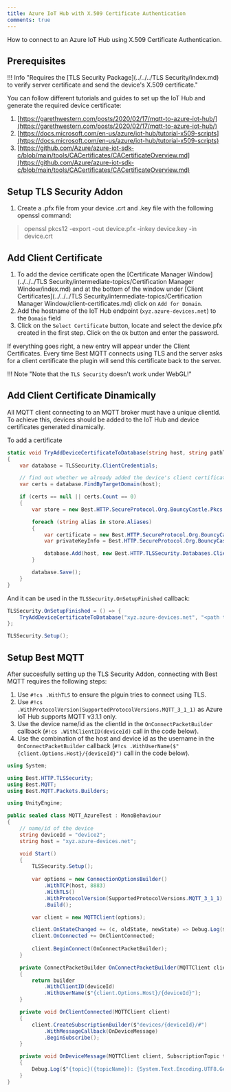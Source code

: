 ```yaml
---
title: Azure IoT Hub with X.509 Certificate Authentication
comments: true
---
```


How to connect to an Azure IoT Hub using X.509 Certificate Authentication.

## Prerequisites

!!! Info "Requires the [TLS Security Package](../../../TLS Security/index.md) to verify server certificate and send the device's X.509 certificate."

You can follow different tutorials and guides to set up the IoT Hub and generate the required device certificate:

1. [https://garethwestern.com/posts/2020/02/17/mqtt-to-azure-iot-hub/](https://garethwestern.com/posts/2020/02/17/mqtt-to-azure-iot-hub/)
2. [https://docs.microsoft.com/en-us/azure/iot-hub/tutorial-x509-scripts](https://docs.microsoft.com/en-us/azure/iot-hub/tutorial-x509-scripts)
3. [https://github.com/Azure/azure-iot-sdk-c/blob/main/tools/CACertificates/CACertificateOverview.md](https://github.com/Azure/azure-iot-sdk-c/blob/main/tools/CACertificates/CACertificateOverview.md)

## Setup TLS Security Addon

1. Create a .pfx file from your device .crt and .key file with the following openssl command:
> openssl pkcs12 -export -out device.pfx -inkey device.key -in device.crt

## Add Client Certificate 

1. To add the device certificate open the [Certificate Manager Window](../../../TLS Security/intermediate-topics/Certification Manager Window/index.md) 
and at the bottom of the window under [Client Certificates](../../../TLS Security/intermediate-topics/Certification Manager Window/client-certificates.md) click on `Add for Domain`. 
2. Add the hostname of the IoT Hub endpoint (`xyz.azure-devices.net`) to the `Domain` field 
3. Click on the `Select Certificate` button, locate and select the device.pfx created in the first step. Click on the `Ok` button and enter the password.

If everything goes right, a new entry will appear under the Client Certificates. 
Every time Best MQTT connects using TLS and the server asks for a client certificate the plugin will send this certificate back to the server.

!!! Note "Note that the `TLS Security` doesn't work under WebGL!"

## Add Client Certificate Dinamically

All MQTT client connecting to an MQTT broker must have a unique clientId. To achieve this, devices should be added to the IoT Hub and device certificates generated dinamically.

To add a certificate 
```cs
static void TryAddDeviceCertificateToDatabase(string host, string pathToCertificate, string password)
{
    var database = TLSSecurity.ClientCredentials;

    // find out whether we already added the device's client certificate
    var certs = database.FindByTargetDomain(host);

    if (certs == null || certs.Count == 0)
    {
        var store = new Best.HTTP.SecureProtocol.Org.BouncyCastle.Pkcs.Pkcs12Store(System.IO.File.OpenRead(pathToCertificate), password.ToCharArray());

        foreach (string alias in store.Aliases)
        {
            var certificate = new Best.HTTP.SecureProtocol.Org.BouncyCastle.Tls.Certificate((from cert in store.GetCertificateChain(alias) select new Best.HTTP.TLSSecurity.Databases.ClientCredentials.BestHTTPTlsCertificate(cert.Certificate.CertificateStructure)).ToArray());
            var privateKeyInfo = Best.HTTP.SecureProtocol.Org.BouncyCastle.Pkcs.PrivateKeyInfoFactory.CreatePrivateKeyInfo(store.GetKey(alias).Key);

            database.Add(host, new Best.HTTP.TLSSecurity.Databases.ClientCredentials.ClientCredential { Certificate = certificate, KeyInfo = privateKeyInfo });
        }

        database.Save();
    }
}
```

And it can be used in the `TLSSecurity.OnSetupFinished` callback:
```cs
TLSSecurity.OnSetupFinished = () => {
    TryAddDeviceCertificateToDatabase("xyz.azure-devices.net", "<path to the .pfx file>", "<password>");
};

TLSSecurity.Setup();
```

## Setup Best MQTT

After succesfully setting up the TLS Security Addon, connecting with Best MQTT requires the following steps:

1. Use `#!cs .WithTLS` to ensure the plguin tries to connect using TLS.
2. Use `#!cs .WithProtocolVersion(SupportedProtocolVersions.MQTT_3_1_1)` as Azure IoT Hub supports MQTT v3.1.1 only.
3. Use the device name/id as the clientId in the `OnConnectPacketBuilder` callback (`#!cs .WithClientID(deviceId)` call in the code below).
4. Use the combination of the host and device id as the username in the `OnConnectPacketBuilder` callback (`#!cs .WithUserName($"{client.Options.Host}/{deviceId}")` call in the code below).

```cs
using System;

using Best.HTTP.TLSSecurity;
using Best.MQTT;
using Best.MQTT.Packets.Builders;

using UnityEngine;

public sealed class MQTT_AzureTest : MonoBehaviour
{
    // name/id of the device
    string deviceId = "device2";
    string host = "xyz.azure-devices.net";

    void Start()
    {
        TLSSecurity.Setup();
        
        var options = new ConnectionOptionsBuilder()
            .WithTCP(host, 8883)
            .WithTLS()
            .WithProtocolVersion(SupportedProtocolVersions.MQTT_3_1_1)
            .Build();

        var client = new MQTTClient(options);

        client.OnStateChanged += (c, oldState, newState) => Debug.Log($"[{c.Options.Host}]: {oldState} => {newState}");
        client.OnConnected += OnClientConnected;
        
        client.BeginConnect(OnConnectPacketBuilder);
    }

    private ConnectPacketBuilder OnConnectPacketBuilder(MQTTClient client, ConnectPacketBuilder builder)
    {
        return builder
            .WithClientID(deviceId)
            .WithUserName($"{client.Options.Host}/{deviceId}");
    }

    private void OnClientConnected(MQTTClient client)
    {
        client.CreateSubscriptionBuilder($"devices/{deviceId}/#")
            .WithMessageCallback(OnDeviceMessage)
            .BeginSubscribe();
    }

    private void OnDeviceMessage(MQTTClient client, SubscriptionTopic topic, string topicName, ApplicationMessage message)
    {
        Debug.Log($"{topic}({topicName}): {System.Text.Encoding.UTF8.GetString(message.Payload.Data, message.Payload.Offset, message.Payload.Count)}");
    }
}
```